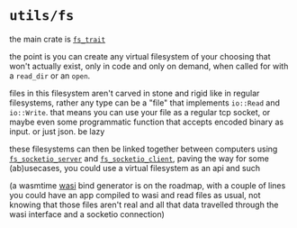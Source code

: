 # `utils/fs`

the main crate is [`fs_trait`](trait/README.md)

the point is you can create any virtual filesystem of your choosing that won't actually exist, only in code and only on demand, when called for with a `read_dir` or an `open`.

files in this filesystem aren't carved in stone and rigid like in regular filesystems, rather any type can be a "file" that implements `io::Read` and `io::Write`. that means you can use your file as a regular tcp socket, or maybe even some programmatic function that accepts encoded binary as input. or just json. be lazy

these filesystems can then be linked together between computers using [`fs_socketio_server`](socketio_server/README.md) and [`fs_socketio_client`](socketio_client/README.md), paving the way for some (ab)usecases, you could use a virtual filesystem as an api and such

(a wasmtime [wasi](https://wasi.dev/) bind generator is on the roadmap, with a couple of lines you could have an app compiled to wasi and read files as usual, not knowing that those files aren't real and all that data travelled through the wasi interface and a socketio connection)
